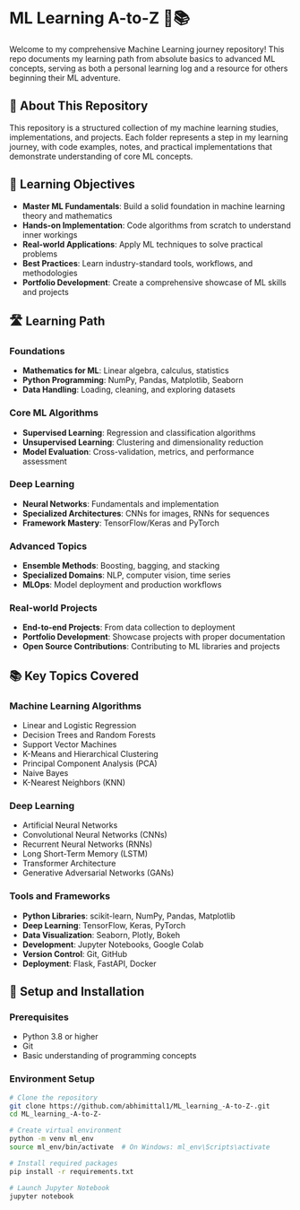 # ML Learning A-to-Z 🤖📚

Welcome to my comprehensive Machine Learning journey repository! This repo documents my learning path from absolute basics to advanced ML concepts, serving as both a personal learning log and a resource for others beginning their ML adventure.

## 📖 About This Repository

This repository is a structured collection of my machine learning studies, implementations, and projects. Each folder represents a step in my learning journey, with code examples, notes, and practical implementations that demonstrate understanding of core ML concepts.

## 🎯 Learning Objectives

- **Master ML Fundamentals**: Build a solid foundation in machine learning theory and mathematics
- **Hands-on Implementation**: Code algorithms from scratch to understand inner workings
- **Real-world Applications**: Apply ML techniques to solve practical problems
- **Best Practices**: Learn industry-standard tools, workflows, and methodologies
- **Portfolio Development**: Create a comprehensive showcase of ML skills and projects

## 🛣️ Learning Path

### Foundations
- **Mathematics for ML**: Linear algebra, calculus, statistics
- **Python Programming**: NumPy, Pandas, Matplotlib, Seaborn
- **Data Handling**: Loading, cleaning, and exploring datasets

### Core ML Algorithms
- **Supervised Learning**: Regression and classification algorithms
- **Unsupervised Learning**: Clustering and dimensionality reduction
- **Model Evaluation**: Cross-validation, metrics, and performance assessment

### Deep Learning
- **Neural Networks**: Fundamentals and implementation
- **Specialized Architectures**: CNNs for images, RNNs for sequences
- **Framework Mastery**: TensorFlow/Keras and PyTorch

### Advanced Topics
- **Ensemble Methods**: Boosting, bagging, and stacking
- **Specialized Domains**: NLP, computer vision, time series
- **MLOps**: Model deployment and production workflows

### Real-world Projects
- **End-to-end Projects**: From data collection to deployment
- **Portfolio Development**: Showcase projects with proper documentation
- **Open Source Contributions**: Contributing to ML libraries and projects

## 📚 Key Topics Covered

### **Machine Learning Algorithms**
- Linear and Logistic Regression
- Decision Trees and Random Forests
- Support Vector Machines
- K-Means and Hierarchical Clustering
- Principal Component Analysis (PCA)
- Naive Bayes
- K-Nearest Neighbors (KNN)

### **Deep Learning**
- Artificial Neural Networks
- Convolutional Neural Networks (CNNs)
- Recurrent Neural Networks (RNNs)
- Long Short-Term Memory (LSTM)
- Transformer Architecture
- Generative Adversarial Networks (GANs)

### **Tools and Frameworks**
- **Python Libraries**: scikit-learn, NumPy, Pandas, Matplotlib
- **Deep Learning**: TensorFlow, Keras, PyTorch
- **Data Visualization**: Seaborn, Plotly, Bokeh
- **Development**: Jupyter Notebooks, Google Colab
- **Version Control**: Git, GitHub
- **Deployment**: Flask, FastAPI, Docker

## 🔧 Setup and Installation

### Prerequisites
- Python 3.8 or higher
- Git
- Basic understanding of programming concepts

### Environment Setup
```bash
# Clone the repository
git clone https://github.com/abhimittal1/ML_learning_-A-to-Z-.git
cd ML_learning_-A-to-Z-

# Create virtual environment
python -m venv ml_env
source ml_env/bin/activate  # On Windows: ml_env\Scripts\activate

# Install required packages
pip install -r requirements.txt

# Launch Jupyter Notebook
jupyter notebook